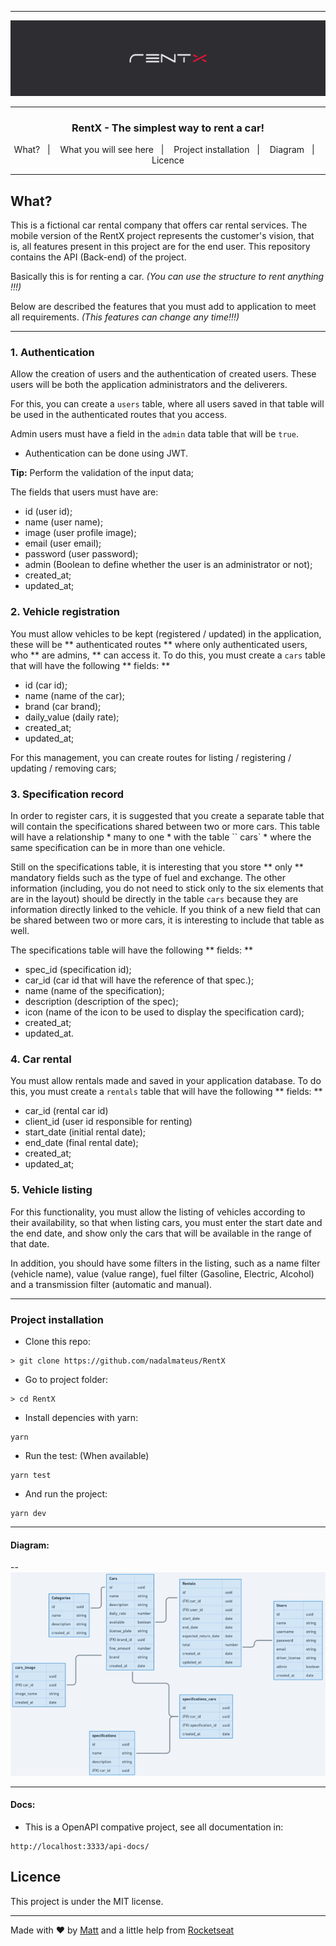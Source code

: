 
---

<img alt="RentX" src="./github/logoRentX.png"/>

-----

<h3 align="center">
RentX - The simplest way to rent a car!
 </h3>

<p align="center"></blockquote>

<p align="center">
  <a>What?</a>&nbsp;&nbsp;&nbsp;|&nbsp;&nbsp;&nbsp;
  <a>What you will see here</a>&nbsp;&nbsp;&nbsp;|&nbsp;&nbsp;&nbsp;
  <a>Project installation</a>&nbsp;&nbsp;&nbsp;|&nbsp;&nbsp;&nbsp;
  <a>Diagram</a>&nbsp;&nbsp;&nbsp;|&nbsp;&nbsp;&nbsp;
  <a>Licence</a>
</p>

---

## What?

This is a fictional car rental company that offers car rental services. The mobile version of the RentX project represents the customer's vision, that is, all features present in this project are for the end user. This repository contains the API (Back-end) of the project.

Basically this is for renting a car. *(You can use the structure to rent anything !!!)*

Below are described the features that you must add to application to meet all requirements. *(This features can change any time!!!)*

---

### **1. Authentication**

Allow the creation of users and the authentication of created users. These users will be both the application administrators and the deliverers.

For this, you can create a `users` table, where all users saved in that table will be used in the authenticated routes that you access.

Admin users must have a field in the `admin` data table that will be `true`.

- Authentication can be done using JWT.

**Tip:**  Perform the validation of the input data;

The fields that users must have are:

- id (user id);
- name (user name);
- image (user profile image);
- email (user email);
- password (user password);
- admin (Boolean to define whether the user is an administrator or not);
- created_at;
- updated_at;

### 2. **Vehicle registration**

You must allow vehicles to be kept (registered / updated) in the application, these will be ** authenticated routes ** where only authenticated users, who ** are admins, ** can access it. To do this, you must create a `cars` table that will have the following ** fields: **

- id (car id);
- name (name of the car);
- brand (car brand);
- daily_value (daily rate);
- created_at;
- updated_at;

For this management, you can create routes for listing / registering / updating / removing cars;

### 3. **Specification record**

In order to register cars, it is suggested that you create a separate table that will contain the specifications shared between two or more cars. This table will have a relationship * many to one * with the table `` cars` * where the same specification can be in more than one vehicle.

Still on the specifications table, it is interesting that you store ** only ** mandatory fields such as the type of fuel and exchange. The other information (including, you do not need to stick only to the six elements that are in the layout) should be directly in the table `cars` because they are information directly linked to the vehicle. If you think of a new field that can be shared between two or more cars, it is interesting to include that table as well.

The specifications table will have the following ** fields: **

- spec_id (specification id);
- car_id (car id that will have the reference of that spec.);
- name (name of the specification);
- description (description of the spec);
- icon (name of the icon to be used to display the specification card);
- created_at;
- updated_at.

### 4. **Car rental**

You must allow rentals made and saved in your application database. To do this, you must create a `rentals` table that will have the following ** fields: **

- car_id (rental car id)
- client_id (user id responsible for renting)
- start_date (initial rental date);
- end_date (final rental date);
- created_at;
- updated_at;


### 5. **Vehicle listing**

For this functionality, you must allow the listing of vehicles according to their availability, so that when listing cars, you must enter the start date and the end date, and show only the cars that will be available in the range of that date.

In addition, you should have some filters in the listing, such as a name filter (vehicle name), value (value range), fuel filter (Gasoline, Electric, Alcohol) and a transmission filter (automatic and manual).

---

### **Project installation**


- Clone this repo:

```
> git clone https://github.com/nadalmateus/RentX
```

- Go to project folder:

```
> cd RentX
```

- Install depencies with yarn:

```
yarn
```

- Run the test: (When available)

```
yarn test
```

- And run the project:

```
yarn dev
```
---
#### **Diagram:**

<p>--
<img alt="Digram" src="./github/diagrama.png" />


---
#### **Docs:**

- This is a OpenAPI compative project, see all documentation in:

```
http://localhost:3333/api-docs/
```


## **Licence**

This project is under the MIT license.

---

<p align="center">

  <a> Made with ❤ by <a href="https://www.linkedin.com/in/nadalmateus/">Matt</a> and a little help from <a href="https://github.com/Rocketseat"> Rocketseat

</p>